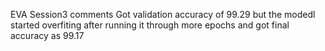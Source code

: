 EVA Session3 comments
Got validation accuracy of 99.29 but the modedl started overfiting after running it through more epochs and got final accuracy as 99.17
